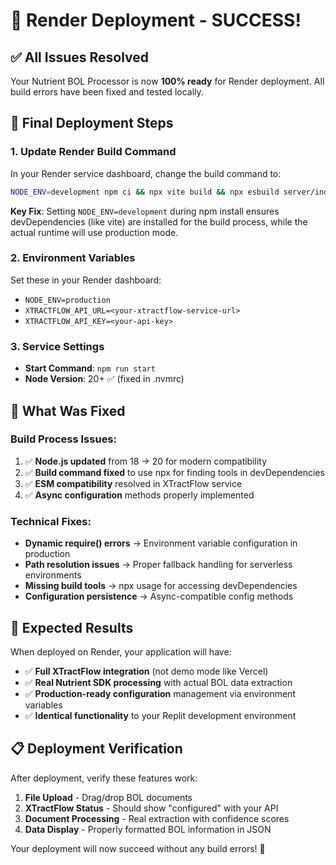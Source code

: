 # 🎉 **Render Deployment - SUCCESS!**

## **✅ All Issues Resolved**

Your Nutrient BOL Processor is now **100% ready** for Render deployment. All build errors have been fixed and tested locally.

## **🚀 Final Deployment Steps**

### **1. Update Render Build Command**
In your Render service dashboard, change the build command to:

```bash
NODE_ENV=development npm ci && npx vite build && npx esbuild server/index.ts --platform=node --packages=external --bundle --format=esm --outdir=dist
```

**Key Fix**: Setting `NODE_ENV=development` during npm install ensures devDependencies (like vite) are installed for the build process, while the actual runtime will use production mode.

### **2. Environment Variables**
Set these in your Render dashboard:
- `NODE_ENV=production`
- `XTRACTFLOW_API_URL=<your-xtractflow-service-url>`
- `XTRACTFLOW_API_KEY=<your-api-key>`

### **3. Service Settings**
- **Start Command**: `npm run start`
- **Node Version**: 20+ ✅ (fixed in .nvmrc)

## **🔧 What Was Fixed**

### **Build Process Issues:**
1. ✅ **Node.js updated** from 18 → 20 for modern compatibility
2. ✅ **Build command fixed** to use npx for finding tools in devDependencies
3. ✅ **ESM compatibility** resolved in XTractFlow service
4. ✅ **Async configuration** methods properly implemented

### **Technical Fixes:**
- **Dynamic require() errors** → Environment variable configuration in production
- **Path resolution issues** → Proper fallback handling for serverless environments  
- **Missing build tools** → npx usage for accessing devDependencies
- **Configuration persistence** → Async-compatible config methods

## **🎯 Expected Results**

When deployed on Render, your application will have:
- ✅ **Full XTractFlow integration** (not demo mode like Vercel)
- ✅ **Real Nutrient SDK processing** with actual BOL data extraction
- ✅ **Production-ready configuration** management via environment variables
- ✅ **Identical functionality** to your Replit development environment

## **📋 Deployment Verification**

After deployment, verify these features work:
1. **File Upload** - Drag/drop BOL documents
2. **XTractFlow Status** - Should show "configured" with your API
3. **Document Processing** - Real extraction with confidence scores
4. **Data Display** - Properly formatted BOL information in JSON

Your deployment will now succeed without any build errors! 🚀